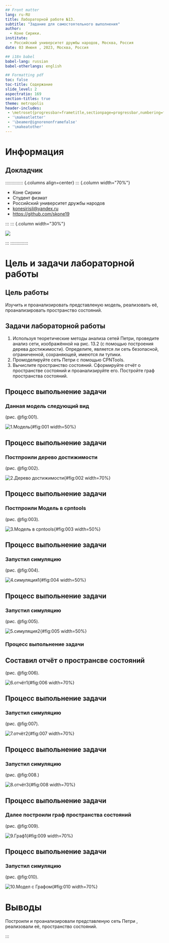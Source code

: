 ```yaml
---
## Front matter
lang: ru-RU
title: Лабораторной работе №13.
subtitle: "Задание для самостоятельного выполнения"
author:
  - Коне Сирики.
institute:
  - Российский университет дружбы народов, Москва, Россия
date: 03 Инюня , 2023, Москва, Россия

## i18n babel
babel-lang: russian
babel-otherlangs: english

## Formatting pdf
toc: false
toc-title: Содержание
slide_level: 2
aspectratio: 169
section-titles: true
theme: metropolis
header-includes:
 - \metroset{progressbar=frametitle,sectionpage=progressbar,numbering=fraction}
 - '\makeatletter'
 - '\beamer@ignorenonframefalse'
 - '\makeatother'
---
```


# Информация

## Докладчик

:::::::::::::: {.columns align=center}
::: {.column width="70%"}

  * Коне Сирики
  * Студент физмат 
  * Российский университет дружбы народов
  * [konesirisil@yandex.ru](mailto:sirikisil@yandex.ru)
  * <https://github.com/skone19>

:::
::: {.column width="30%"}

![](./image/siriki.jpeg)

:::
::::::::::::::


# Цель и задачи лабораторной работы

## Цель работы

Изучить и проанализировать представленую модель, реализовать её, проанализировать пространство состояний.

## Задачи лабораторной работы

1. Используя теоретические методы анализа сетей Петри, проведите анализ сети,
изображённой на рис. 13.2 (с помощью построения дерева достижимости). Определите, является ли сеть безопасной, ограниченной, сохраняющей, имеются ли
тупики.
2. Промоделируйте сеть Петри  с помощью CPNTools.
3. Вычислите пространство состояний. Сформируйте отчёт о пространстве состояний и проанализируйте его. Постройте граф пространства состояний.

## Процесс выпольнение задачи

### Данная модель следующий вид

(рис. @fig:001).

![1.Модель](image/1.png){#fig:001 width=50%}

## Процесс выпольнение задачи

### Постпроили дерево достижимости

(рис. @fig:002).

![2.Дерево достижимости](image/2.png){#fig:002 width=70%}

## Процесс выпольнение задачи

###  Постпроили  Модель в cpntools

(рис. @fig:003).

![3.Модель в cpntools](image/3.png){#fig:003 width=50%}

## Процесс выпольнение задачи

### Запустил симуляцию

(рис. @fig:004).

![4.симуляция1](image/4.png){#fig:004 width=50%}

## Процесс выпольнение задачи

### Запустил симуляцию

(рис. @fig:005).

![5.симуляция2](image/5.png){#fig:005 width=50%}

### Процесс выпольнение задачи

## Составил отчёт о пространсве состояний

(рис. @fig:006).

![6.отчёт1](image/6.png){#fig:006 width=70%}

## Процесс выпольнение задачи

### Запустил симуляцию

(рис. @fig:007).

![7.отчёт2](image/7.png){#fig:007 width=70%}

## Процесс выпольнение задачи

### Запустил симуляцию

(рис. @fig:008.)

![8.отчёт3](image/8.png){#fig:008 width=70%}

## Процесс выпольнение задачи

### Далее построили граф пространства состояний

(рис. @fig:009).

![9.Граф1](image/9.png){#fig:009 width=70%}

## Процесс выпольнение задачи

### Запустил симуляцию

(рис. @fig:010).

![10.Модел с Графом](image/10.png){#fig:010 width=70%}

# Выводы

 Построили и проанализировали представленую сеть Петри , реализовали её,  пространство состояний.

:::
